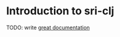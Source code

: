 # Introduction to sri-clj

TODO: write [great documentation](http://jacobian.org/writing/what-to-write/)
